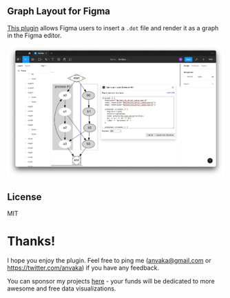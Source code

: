 ## Graph Layout for Figma

[This plugin](https://www.figma.com/community/plugin/1128567246085977264) allows Figma users to insert a `.dot` file and render it as a graph in the Figma editor.

![dot file being imported into Figma](screenshot.png)

## License

MIT

# Thanks!

I hope you enjoy the plugin. Feel free to ping me (anvaka@gmail.com or https://twitter.com/anvaka) if
you have any feedback.

You can sponsor my projects [here](https://github.com/sponsors/anvaka) - your funds will be dedicated to more awesome and free data visualizations.

